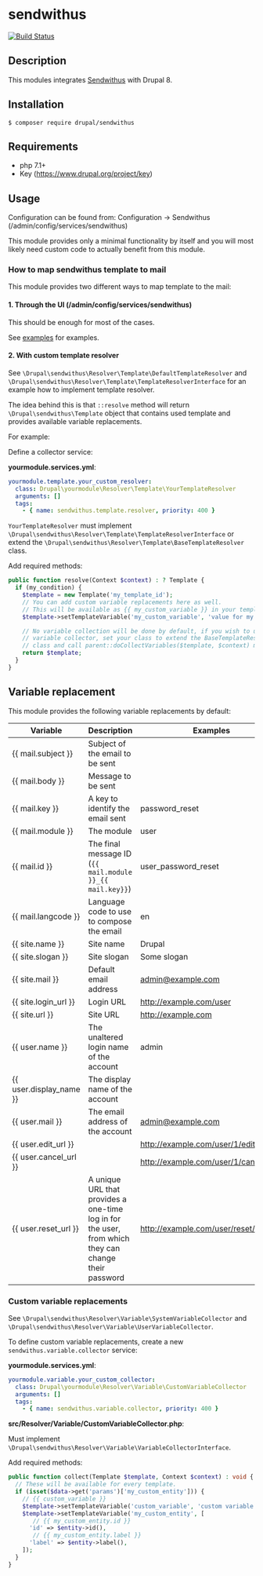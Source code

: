 # sendwithus
[![Build Status](https://travis-ci.org/tuutti/sendwithus.svg?branch=8.x-1.x)](https://travis-ci.org/tuutti/sendwithus)

## Description

This modules integrates [Sendwithus](https://www.sendwithus.com/) with Drupal 8.

## Installation

`$ composer require drupal/sendwithus`

## Requirements

- php 7.1+
- Key (https://www.drupal.org/project/key)


## Usage

Configuration can be found from: Configuration -> Sendwithus (/admin/config/services/sendwithus)

This module provides only a minimal functionality by itself and you will most likely need custom code to actually benefit from this module.

### How to map sendwithus template to mail

This module provides two different ways to map template to the mail:

#### 1. Through the UI (/admin/config/services/sendwithus)

This should be enough for most of the cases.

See [examples](examples/) for examples.

#### 2. With custom template resolver

See `\Drupal\sendwithus\Resolver\Template\DefaultTemplateResolver` and `\Drupal\sendwithus\Resolver\Template\TemplateResolverInterface` for an example how to implement template resolver.

The idea behind this is that `::resolve` method will return `\Drupal\sendwithus\Template` object that contains used template and provides available variable replacements.

For example:

Define a collector service:

**yourmodule.services.yml**:
```yaml
yourmodule.template.your_custom_resolver:
  class: Drupal\yourmodule\Resolver\Template\YourTemplateResolver
  arguments: []
  tags:
    - { name: sendwithus.template.resolver, priority: 400 }
```

`YourTemplateResolver` must implement `\Drupal\sendwithus\Resolver\Template\TemplateResolverInterface` or extend the `\Drupal\sendwithus\Resolver\Template\BaseTemplateResolver` class.

Add required methods:

```php
public function resolve(Context $context) : ? Template {
  if (my_condition) {
    $template = new Template('my_template_id');
    // You can add custom variable replacements here as well.
    // This will be available as {{ my_custom_variable }} in your template.
    $template->setTemplateVariable('my_custom_variable', 'value for my custom variable');

    // No variable collection will be done by default, if you wish to use
    // variable collector, set your class to extend the BaseTemplateResolver
    // class and call parent::doCollectVariables($template, $context) method.
    return $template;
  }
}
```

## Variable replacement

This module provides the following variable replacements by default:

| Variable | Description | Examples |
|----------|-------------|----------|
| {{ mail.subject }} | Subject of the email to be sent | |
| {{ mail.body }} | Message to be sent | |
| {{ mail.key }} | A key to identify the email sent | password_reset |
| {{ mail.module }} | The module | user |
| {{ mail.id }} | The final message ID (`{{ mail.module }}_{{ mail.key}}`) | user_password_reset |
| {{ mail.langcode }} | Language code to use to compose the email | en |
| {{ site.name }} | Site name | Drupal |
| {{ site.slogan }} | Site slogan | Some slogan |
| {{ site.mail }} | Default email address | admin@example.com |
| {{ site.login_url }} | Login URL | http://example.com/user |
| {{ site.url }} | Site URL | http://example.com |
| {{ user.name }} | The unaltered login name of the account | admin |
| {{ user.display_name }} | The display name of the account |  |
| {{ user.mail }} | The email address of the account | admin@example.com |
| {{ user.edit_url }} |  | http://example.com/user/1/edit |
| {{ user.cancel_url }} |  | http://example.com/user/1/cancel |
| {{ user.reset_url }} | A unique URL that provides a one-time log in for the user, from which they can change their password | http://example.com/user/reset/1/xx/xx |

### Custom variable replacements

See `\Drupal\sendwithus\Resolver\Variable\SystemVariableCollector` and `\Drupal\sendwithus\Resolver\Variable\UserVariableCollector`.

To define custom variable replacements, create a new `sendwithus.variable.collector` service:

**yourmodule.services.yml**:
```yaml
yourmodule.variable.your_custom_collector:
  class: Drupal\yourmodule\Resolver\Variable\CustomVariableCollector
  arguments: []
  tags:
    - { name: sendwithus.variable.collector, priority: 400 }
```

**src/Resolver/Variable/CustomVariableCollector.php**:

Must implement `\Drupal\sendwithus\Resolver\Variable\VariableCollectorInterface`.

Add required methods:

```php
public function collect(Template $template, Context $context) : void {
  // These will be available for every template.
  if (isset($data->get('params')['my_custom_entity'])) {
    // {{ custom_variable }}
    $template->setTemplateVariable('custom_variable', 'custom variable value');
    $template->setTemplateVariable('my_custom_entity', [
       // {{ my_custom_entity.id }}
      'id' => $entity->id(),
       // {{ my_custom_entity.label }}
      'label' => $entity->label(),
    ]);
  }
}
```
